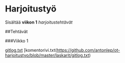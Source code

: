 # Harjoitustyö

Sisältää **viikon 1** *harjoitustehtävät*

##Tehtävät

###Viikko 1

[gitlog.txt]()
[komentorivi.txt(https://github.com/antonlep/ot-harjoitustyo/blob/master/laskarit/gitlog.txt)
